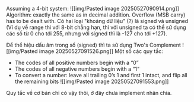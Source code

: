 Assuming a 4-bit system:
![[img/Pasted image 20250527090914.png]]
Algorithm: exactly the same as in decimal addition. Overflow (MSB carry) has to be dealt with.
Có hai loại "khoảng dữ liệu" (?) là signed và unsigned (Ví dụ về range thì với 8-bit chẳng hạn, thì với unsigned ta có thể sử dụng các số từ 0 cho tới 255, nhưng với signed thì là -127 cho tới +127).

Để thể hiệu dấu âm trong số (signed) thì ta sử dụng Two's Complement
![[img/Pasted image 20250527091526.png]]
Một số các quy tắc:
- The codes of all positive numbers begin with a “0”
- The codes of all negative numbers begin with a “1“
- To convert a number: leave all trailing 0’s 1 and first 1 intact, and flip all the remaining bits
![[img/Pasted image 20250527091553.png]]

Quy tắc về cơ bản chỉ có vậy thôi, ở đây chưa implement nhân chia.
